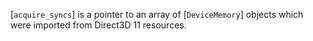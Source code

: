 [`acquire_syncs`] is a pointer to an array of [`DeviceMemory`]
objects which were imported from Direct3D 11 resources.
